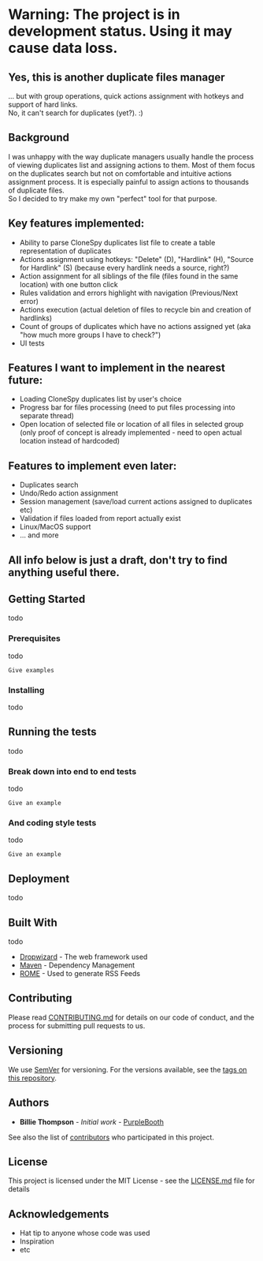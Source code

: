 # Warning: The project is in development status. Using it may cause data loss.

## Yes, this is another duplicate files manager

... but with group operations, quick actions assignment with hotkeys and support of hard links.  
No, it can't search for duplicates (yet?). :)

## Background
I was unhappy with the way duplicate managers usually handle the process of viewing duplicates list and assigning actions to them.
Most of them focus on the duplicates search but not on comfortable and intuitive actions assignment process. It is especially painful to assign actions to thousands of duplicate files.  
So I decided to try make my own "perfect" tool for that purpose.

## Key features implemented:
* Ability to parse CloneSpy duplicates list file to create a table representation of duplicates
* Actions assignment using hotkeys: "Delete" (D), "Hardlink" (H), "Source for Hardlink" (S) (because every hardlink needs a source, right?)
* Action assignment for all siblings of the file (files found in the same location) with one button click
* Rules validation and errors highlight with navigation (Previous/Next error)
* Actions execution (actual deletion of files to recycle bin and creation of hardlinks)
* Count of groups of duplicates which have no actions assigned yet (aka "how much more groups I have to check?")
* UI tests

## Features I want to implement in the nearest future:
* Loading CloneSpy duplicates list by user's choice
* Progress bar for files processing (need to put files processing into separate thread)
* Open location of selected file or location of all files in selected group (only proof of concept is already implemented - need to open actual location instead of hardcoded)

## Features to implement even later:
* Duplicates search
* Undo/Redo action assignment
* Session management (save/load current actions assigned to duplicates etc)
* Validation if files loaded from report actually exist
* Linux/MacOS support
* ... and more

## All info below is just a draft, don't try to find anything useful there.

## Getting Started

todo

### Prerequisites

todo

```
Give examples
```

### Installing

todo

## Running the tests

todo

### Break down into end to end tests

todo
```
Give an example
```

### And coding style tests

todo
```
Give an example
```

## Deployment

todo

## Built With
todo
* [Dropwizard](http://www.dropwizard.io/1.0.2/docs/) - The web framework used
* [Maven](https://maven.apache.org/) - Dependency Management
* [ROME](https://rometools.github.io/rome/) - Used to generate RSS Feeds

## Contributing

Please read [CONTRIBUTING.md](https://gist.github.com/PurpleBooth/b24679402957c63ec426) for details on our code of conduct, and the process for submitting pull requests to us.

## Versioning

We use [SemVer](http://semver.org/) for versioning. For the versions available, see the [tags on this repository](https://github.com/your/project/tags).

## Authors

* **Billie Thompson** - *Initial work* - [PurpleBooth](https://github.com/PurpleBooth)

See also the list of [contributors](https://github.com/your/project/contributors) who participated in this project.

## License

This project is licensed under the MIT License - see the [LICENSE.md](LICENSE.md) file for details

## Acknowledgements

* Hat tip to anyone whose code was used
* Inspiration
* etc
